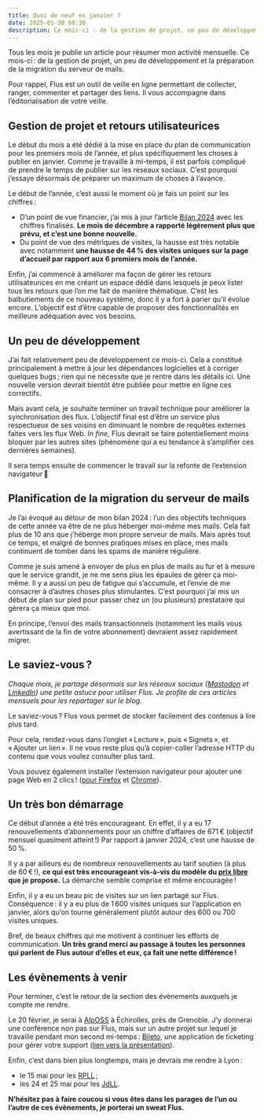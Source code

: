 ```yaml
---
title: Quoi de neuf en janvier ?
date: 2025-01-30 08:30
description: Ce mois-ci : de la gestion de projet, un peu de développement et la préparation de la migration du serveur de mails.
---
```


Tous les mois je publie un article pour résumer mon activité mensuelle. Ce mois-ci : de la gestion de projet, un peu de développement et la préparation de la migration du serveur de mails.

Pour rappel, Flus est un outil de veille en ligne permettant de collecter, ranger, commenter et partager des liens. Il vous accompagne dans l’éditorialisation de votre veille.

## Gestion de projet et retours utilisateurices

Le début du mois a été dédié à la mise en place du plan de communication pour les premiers mois de l’année, et plus spécifiquement les choses à publier en janvier.
Comme je travaille à mi-temps, il est parfois compliqué de prendre le temps de publier sur les réseaux sociaux.
C’est pourquoi j’essaye désormais de préparer un maximum de choses à l’avance.

Le début de l’année, c’est aussi le moment où je fais un point sur les chiffres :

- D’un point de vue financier, j’ai mis à jour l’article [Bilan 2024](bilan-2024.html) avec les chiffres finalisés.
  **Le mois de décembre a rapporté légèrement plus que prévu, et c’est une bonne nouvelle.**
- Du point de vue des métriques de visites, la hausse est très notable avec notamment **une hausse de 44 % des visites uniques sur la page d’accueil par rapport aux 6 premiers mois de l’année.**

Enfin, j’ai commencé à améliorer ma façon de gérer les retours utilisateurices en me créant un espace dédié dans lesquels je peux lister tous les retours que l’on me fait de manière thématique.
C’est les balbutiements de ce nouveau système, donc il y a fort à parier qu’il évolue encore.
L’objectif est d’être capable de proposer des fonctionnalités en meilleure adéquation avec vos besoins.

## Un peu de développement

J’ai fait relativement peu de développement ce mois-ci.
Cela a constitué principalement à mettre à jour les dépendances logicielles et à corriger quelques bugs ; rien qui ne nécessite que je rentre dans les détails ici.
Une nouvelle version devrait bientôt être publiée pour mettre en ligne ces correctifs.

Mais avant cela, je souhaite terminer un travail technique pour améliorer la synchronisation des flux.
L’objectif final est d’être un service plus respectueux de ses voisins en diminuant le nombre de requêtes externes faites vers les flux Web.
_In fine,_ Flus devrait se faire potentiellement moins bloquer par les autres sites (phénomène qui a eu tendance à s’amplifier ces dernières semaines).

Il sera temps ensuite de commencer le travail sur la refonte de l’extension navigateur 👀

## Planification de la migration du serveur de mails

Je l’ai évoqué au détour de mon bilan 2024 : l’un des objectifs techniques de cette année va être de ne plus héberger moi-même mes mails.
Cela fait plus de 10 ans que j’héberge mon propre serveur de mails.
Mais après tout ce temps, et malgré de bonnes pratiques mises en place, mes mails continuent de tomber dans les spams de manière régulière.

Comme je suis amené à envoyer de plus en plus de mails au fur et à mesure que le service grandit, je ne me sens plus les épaules de gérer ça moi-même.
Il y a aussi un peu de fatigue qui s’accumule, et l’envie de me consacrer à d’autres choses plus stimulantes.
C’est pourquoi j’ai mis un début de plan sur pied pour passer chez un (ou plusieurs) prestataire qui gèrera ça mieux que moi.

En principe, l’envoi des mails transactionnels (notamment les mails vous avertissant de la fin de votre abonnement) devraient assez rapidement migrer.

## Le saviez-vous ?

_Chaque mois, je partage désormais sur les réseaux sociaux ([Mastodon](https://piaille.fr/@flus) et [LinkedIn](https://www.linkedin.com/company/flus-fr)) une petite astuce pour utiliser Flus. Je profite de ces articles mensuels pour les repartager sur le blog._

Le saviez-vous ? Flus vous permet de stocker facilement des contenus à lire plus tard.

Pour cela, rendez-vous dans l’onglet « Lecture », puis « Signets », et « Ajouter un lien ». Il ne vous reste plus qu’à copier-coller l’adresse <abbr>HTTP</abbr> du contenu que vous voulez consulter plus tard.

Vous pouvez également installer l’extension navigateur pour ajouter une page Web en 2 clics ! ([pour Firefox](https://addons.mozilla.org/fr/firefox/addon/flus/) et [Chrome](https://chromewebstore.google.com/detail/flus/gikjpohbbimicecbndkefebbpjobokjd)).

## Un très bon démarrage

Ce début d’année a été très encourageant.
En effet, il y a eu 17 renouvellements d’abonnements pour un chiffre d’affaires de 671 € (objectif mensuel quasiment atteint !)
Par rapport à janvier 2024, c’est une hausse de 50 %.

Il y a par ailleurs eu de nombreux renouvellements au tarif soutien (à plus de 60 € !), **ce qui est très encourageant vis-à-vis du modèle du [prix libre](https://flus.fr/tarifs) que je propose.**
La démarche semble comprise et même encouragée !

Enfin, il y a eu un beau pic de visites sur un lien partagé sur Flus.
Conséquence : il y a eu plus de 1 600 visites uniques sur l’application en janvier, alors qu’on tourne généralement plutôt autour des 600 ou 700 visites uniques.

Bref, de beaux chiffres qui me motivent à continuer les efforts de communication.
**Un très grand merci au passage à toutes les personnes qui parlent de Flus autour d’elles et eux, ça fait une nette différence !**

## Les évènements à venir

Pour terminer, c’est le retour de la section des évènements auxquels je compte me rendre.

Le 20 février, je serai à [AlpOSS](https://alposs.fr/) à Échirolles, près de Grenoble.
J’y donnerai une conférence non pas sur Flus, mais sur un autre projet sur lequel je travaille pendant mon second mi-temps : [Bileto](https://github.com/Probesys/bileto), une application de ticketing pour gérer votre support ([lien vers la présentation](https://pretalx.com/alposs-2025/talk/SDC9R7/)).

Enfin, c’est dans bien plus longtemps, mais je devrais me rendre à Lyon :

- le 15 mai pour les [<abbr>RPLL</abbr>](https://www.rpll.fr/) ;
- les 24 et 25 mai pour les [<abbr>JdLL</abbr>](https://jdll.org/).

**N’hésitez pas à faire coucou si vous êtes dans les parages de l’un ou l’autre de ces évènements, je porterai un sweat Flus.**
